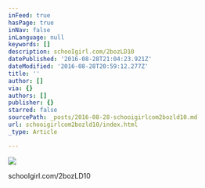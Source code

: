 ```yaml
---
inFeed: true
hasPage: true
inNav: false
inLanguage: null
keywords: []
description: schooIgirl.com/2bozLD10
datePublished: '2016-08-28T21:04:23.921Z'
dateModified: '2016-08-28T20:59:12.277Z'
title: ''
author: []
via: {}
authors: []
publisher: {}
starred: false
sourcePath: _posts/2016-08-28-schooigirlcom2bozld10.md
url: schooigirlcom2bozld10/index.html
_type: Article

---
```

![](https://the-grid-user-content.s3-us-west-2.amazonaws.com/e0d863a4-842e-46ce-bd1c-c56592307aac.jpg)

schooIgirl.com/2bozLD10